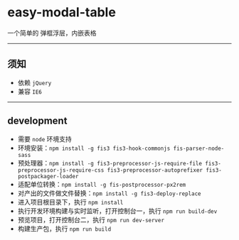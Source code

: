 # easy-modal-table
一个简单的 弹框浮层，内嵌表格

---

## 须知

- 依赖 `jQuery`
- 兼容 `IE6`

---

## development

- 需要 `node` 环境支持
- 环境安装：`npm install -g fis3 fis3-hook-commonjs fis-parser-node-sass`
- 预处理器：`npm install -g fis3-preprocessor-js-require-file fis3-preprocessor-js-require-css fis3-preprocessor-autoprefixer fis3-postpackager-loader`
- 适配单位转换：`npm install -g fis-postprocessor-px2rem`
- 对产出的文件做文件替换：`npm install -g fis3-deploy-replace`
- 进入项目根目录下，执行 `npm install`
- 执行开发环境构建与实时监听，打开控制台一，执行 `npm run build-dev`
- 预览项目，打开控制台二，执行 `npm run dev-server`
- 构建生产包，执行 `npm run build`